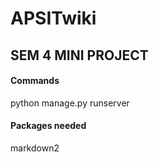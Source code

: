 # APSITwiki
## SEM 4 MINI PROJECT
#### Commands

python manage.py runserver

#### Packages needed

markdown2
